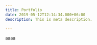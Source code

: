 ```yaml
---
title: Portfolio
date: 2019-05-12T12:14:34.000+06:00
description: This is meta description.

---
```

aaaa
